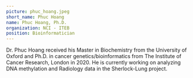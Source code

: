 ```yaml
---
picture: phuc_hoang.jpeg
short_name: Phuc Hoang
name: Phuc Hoang, Ph.D.
organization: NCI - ITEB
position: Bioinformatician
---
```

Dr. Phuc Hoang received his Master in Biochemistry from the University of Oxford and Ph.D. in cancer genetics/bioinformatics from The Institute of Cancer Research, London in 2020. He is currently working on analyzing DNA methylation and Radiology data in the Sherlock-Lung project.
